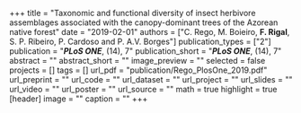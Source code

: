 +++
title = "Taxonomic and functional diversity of insect herbivore assemblages associated with the canopy-dominant trees of the Azorean native forest"
date = "2019-02-01"
authors = ["C. Rego, M. Boieiro, **F. Rigal**, S. P. Ribeiro, P. Cardoso and P. A.V. Borges"]
publication_types = ["2"]
publication = "**_PLoS ONE_**, (14), 7"
publication_short = "**_PLoS ONE_**, (14), 7"
abstract = ""
abstract_short = ""
image_preview = ""
selected = false
projects = []
tags = []
url_pdf = "publication/Rego_PlosOne_2019.pdf"
url_preprint = ""
url_code = ""
url_dataset = ""
url_project = ""
url_slides = ""
url_video = ""
url_poster = ""
url_source = ""
math = true
highlight = true
[header]
image = ""
caption = ""
+++
